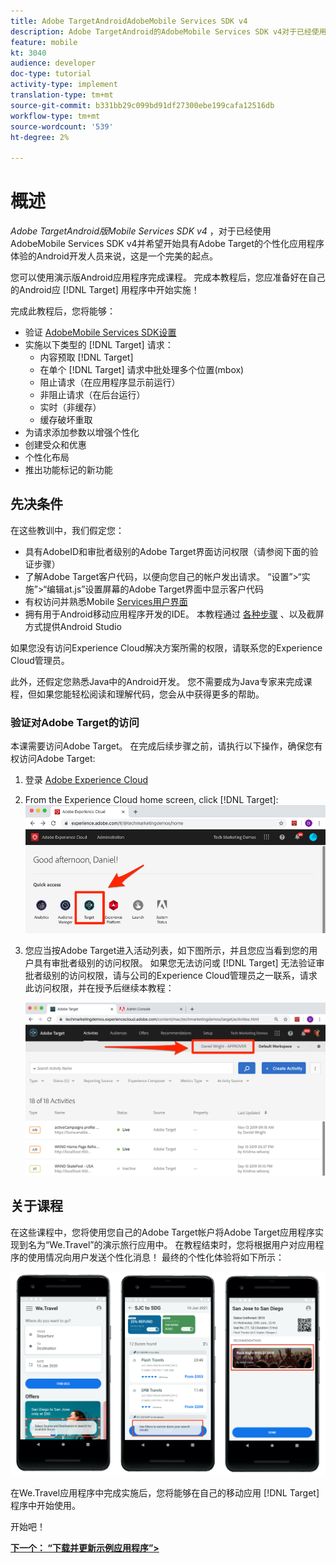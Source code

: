 ```yaml
---
title: Adobe TargetAndroidAdobeMobile Services SDK v4
description: Adobe TargetAndroid的AdobeMobile Services SDK v4对于已经使用AdobeMobile Services SDK v4并希望开始具有Adobe Target的个性化应用程序体验的Android开发人员来说是一个完美的起点。
feature: mobile
kt: 3040
audience: developer
doc-type: tutorial
activity-type: implement
translation-type: tm+mt
source-git-commit: b331bb29c099bd91df27300ebe199cafa12516db
workflow-type: tm+mt
source-wordcount: '539'
ht-degree: 2%

---
```



# 概述

_Adobe TargetAndroid版Mobile Services SDK v4_ ，对于已经使用AdobeMobile Services SDK v4并希望开始具有Adobe Target的个性化应用程序体验的Android开发人员来说，这是一个完美的起点。

您可以使用演示版Android应用程序完成课程。 完成本教程后，您应准备好在自己的Android应 [!DNL Target] 用程序中开始实施！

完成此教程后，您将能够：

* 验证 [AdobeMobile Services SDK设置](https://docs.adobe.com/content/help/en/mobile-services/android/getting-started-android/requirements.html)
* 实施以下类型的 [!DNL Target] 请求：
   * 内容预取 [!DNL Target]
   * 在单个 [!DNL Target] 请求中批处理多个位置(mbox)
   * 阻止请求（在应用程序显示前运行）
   * 非阻止请求（在后台运行）
   * 实时（非缓存）
   * 缓存破坏重取
* 为请求添加参数以增强个性化
* 创建受众和优惠
* 个性化布局
* 推出功能标记的新功能

## 先决条件

在这些教训中，我们假定您：

* 具有AdobeID和审批者级别的Adobe Target界面访问权限（请参阅下面的验证步骤）
* 了解Adobe Target客户代码，以便向您自己的帐户发出请求。 “设置”>“实施”>“编辑at.js”设置屏幕的Adobe Target界面中显示客户代码
* 有权访问并熟悉Mobile [Services用户界面](https://mobilemarketing.adobe.com)
* 拥有用于Android移动应用程序开发的IDE。 本教程通过 [各种步骤](https://developer.android.com/studio/install) 、以及截屏方式提供Android Studio

如果您没有访问Experience Cloud解决方案所需的权限，请联系您的Experience Cloud管理员。

此外，还假定您熟悉Java中的Android开发。 您不需要成为Java专家来完成课程，但如果您能轻松阅读和理解代码，您会从中获得更多的帮助。

### 验证对Adobe Target的访问

本课需要访问Adobe Target。 在完成后续步骤之前，请执行以下操作，确保您有权访问Adobe Target:

1. 登录 [Adobe Experience Cloud](https://experience.adobe.com/)
1. From the Experience Cloud home screen, click [!DNL Target]:
   ![Experience Cloud主屏幕](assets/aec_homeScreen_clickTarget.png)
1. 您应当按Adobe Target进入活动列表，如下图所示，并且您应当看到您的用户具有审批者级别的访问权限。 如果您无法访问或 [!DNL Target] 无法验证审批者级别的访问权限，请与公司的Experience Cloud管理员之一联系，请求此访问权限，并在授予后继续本教程：

   ![AdobeUI](assets/targetUI_approver.png)

## 关于课程

在这些课程中，您将使用您自己的Adobe Target帐户将Adobe Target应用程序实现到名为“We.Travel”的演示旅行应用中。 在教程结束时，您将根据用户对应用程序的使用情况向用户发送个性化消息！ 最终的个性化体验将如下所示：

![We.Travel应用程序最终版](assets/overview_final_result.jpg)

在We.Travel应用程序中完成实施后，您将能够在自己的移动应用 [!DNL Target] 程序中开始使用。

开始吧！

**[下一个： “下载并更新示例应用程序”>](download-and-update-the-sample-app.md)**
